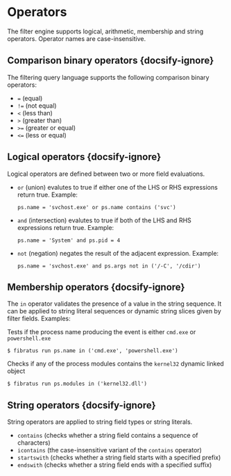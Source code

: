 # Operators

The filter engine supports logical, arithmetic, membership and string operators. Operator names are case-insensitive.

## Comparison binary operators {docsify-ignore}

The filtering query language supports the following  comparison binary operators:

- `=` (equal)
- `!=` (not equal)
- `<` (less than)
- `>` (greater than)
- `>=` (greater or equal)
- `<=` (less or equal)

## Logical operators {docsify-ignore}

 Logical operators are defined between two or more field evaluations.

 - `or` (union) evalutes to true if either one of the LHS or RHS expressions return true. Example:
    ```
    ps.name = 'svchost.exe' or ps.name contains ('svc')
    ````
 - `and` (intersection) evalutes to true if both of the LHS and RHS expressions return true. Example:
    ```
    ps.name = 'System' and ps.pid = 4
    ```
 - `not` (negation) negates the result of the adjacent expression. Example:
    ```
    ps.name = 'svchost.exe' and ps.args not in ('/-C', '/cdir') 
    ```

## Membership operators {docsify-ignore}

The `in` operator validates the presence of a value in the string sequence. It can be applied to string literal sequences or dynamic string slices given by filter fields. Examples:

Tests if the process name producing the event is either `cmd.exe` or `powershell.exe`

```
$ fibratus run ps.name in ('cmd.exe', 'powershell.exe')
```

Checks if any of the process modules contains the `kernel32` dynamic linked object

```
$ fibratus run ps.modules in ('kernel32.dll')
```

## String operators {docsify-ignore}

String operators are applied to string field types or string literals.

- `contains` (checks whether a string field contains a sequence of characters)
- `icontains` (the case-insensitive variant of the `contains` operator)
- `startswith` (checks whether a string field starts with a specified prefix)
- `endswith` (checks whether a string field ends with a specified suffix)
